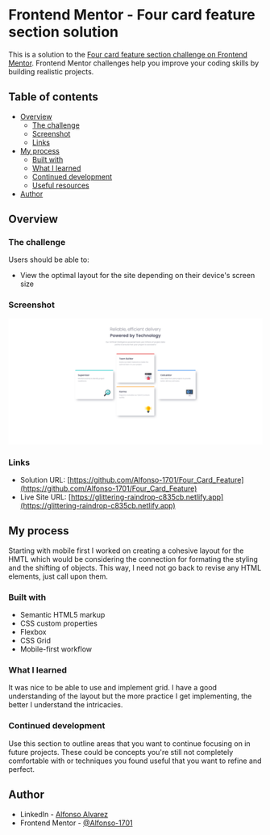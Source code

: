 # Frontend Mentor - Four card feature section solution

This is a solution to the [Four card feature section challenge on Frontend Mentor](https://www.frontendmentor.io/challenges/four-card-feature-section-weK1eFYK). Frontend Mentor challenges help you improve your coding skills by building realistic projects. 

## Table of contents

- [Overview](#overview)
  - [The challenge](#the-challenge)
  - [Screenshot](#screenshot)
  - [Links](#links)
- [My process](#my-process)
  - [Built with](#built-with)
  - [What I learned](#what-i-learned)
  - [Continued development](#continued-development)
  - [Useful resources](#useful-resources)
- [Author](#author)

## Overview

### The challenge

Users should be able to:

- View the optimal layout for the site depending on their device's screen size

### Screenshot

![Screenshot_Four_Card_Feature.png](/images/Screenshot_Four_Card_Feature.png)



### Links

- Solution URL: [https://github.com/Alfonso-1701/Four_Card_Feature](https://github.com/Alfonso-1701/Four_Card_Feature)
- Live Site URL: [https://glittering-raindrop-c835cb.netlify.app](https://glittering-raindrop-c835cb.netlify.app)

## My process

Starting with mobile first I worked on creating a cohesive layout for the HMTL which would be considering the connection for formating the styling and the shifting of objects. This way, I need not go back to revise any HTML elements, just call upon them.

### Built with

- Semantic HTML5 markup
- CSS custom properties
- Flexbox
- CSS Grid
- Mobile-first workflow

### What I learned

It was nice to be able to use and implement grid. I have a good understanding of the layout but the more practice I get implementing, the better I understand the intricacies. 


### Continued development

Use this section to outline areas that you want to continue focusing on in future projects. These could be concepts you're still not completely comfortable with or techniques you found useful that you want to refine and perfect.


## Author

- LinkedIn - [Alfonso Alvarez](https://www.your-site.com)
- Frontend Mentor - [@Alfonso-1701](https://www.frontendmentor.io/profile/Alfonso-1701)

